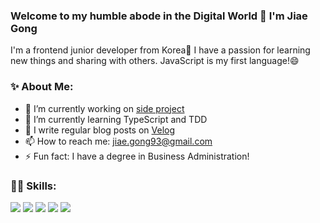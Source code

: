 ### Welcome to my humble abode in the Digital World 👋 I'm Jiae Gong

I'm a frontend junior developer from Korea👶 I have a passion for learning new things and sharing with others. JavaScript is my first language!😄

### ✨ About Me:
- 🔭 I’m currently working on [side project](https://github.com/jiaegong/worldtour_inmytinyroom)
- 🌱 I’m currently learning TypeScript and TDD
- 💬 I write regular blog posts on [Velog](https://velog.io/@jiaegong)
- 📫 How to reach me: jiae.gong93@gmail.com
- ⚡ Fun fact: I have a degree in Business Administration!

### 👩‍💻 Skills:
<img src="https://img.shields.io/badge/Javascript-F7DF1D?style=flat-square&logo=javascript&logoColor=white"/> <img src="https://img.shields.io/badge/React-20232a?style=flat-square&logo=React&logoColor=#5bccea"/> <img src="https://img.shields.io/badge/Redux-%23593d88.svg?style=flat-square&logo=redux&logoColor=white"/> <img src="https://img.shields.io/badge/Typescript-3178C6.svg?style=flat-square&logo=typescript&logoColor=white"/> <img src="https://img.shields.io/badge/Next.js-000000.svg?style=flat-square&logo=Next.js&logoColor=white"/>
